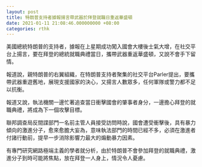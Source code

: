 ```yaml
---
layout: post
title: 特朗普支持者據報揚言帶武器於拜登就職日重返華盛頓
date: 2021-01-11 21:08:46.000000000 +08:00
categories: rthk
---
```


美國總統特朗普的支持者，據報在上星期成功闖入國會大樓後士氣大增，在社交平台上揚言，要在拜登的總統就職典禮當日，攜帶武器重返華盛頓，又說不會手下留情。

報道說，親特朗普的右翼組織，在特朗普支持者聚集的社交平台Parler提出，要攜帶武器重遊舊地，展現支援國家的決心，又揚言人數眾多，任何軍隊或警力都不足以抗衡。

報道又說，執法機關一邊忙著追查當日衝擊國會的肇事者身分，一邊擔心拜登的就職典禮，將成為下一個攻擊目標。

聯邦調查局反間諜部門一名前主管人員接受訪問時說，國會遭受衝擊後，具有暴力傾向的激進分子，愈來愈膽大妄為，意味執法部門的時間已經不多，必須在激進者付諸行動前，提早一步消除影響力最大的煽動暴力因素。

有專門研究網路極端主義的學者就分析，由於特朗普不會參加拜登的就職典禮，激進分子到時可能將焦點，放在拜登一人身上，情況令人憂慮。
